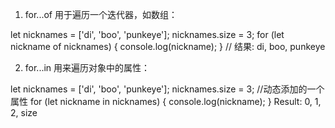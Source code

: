 1. for...of 用于遍历一个迭代器，如数组：

  let nicknames = ['di', 'boo', 'punkeye'];
  nicknames.size = 3;
  for (let nickname of nicknames) {
    console.log(nickname);
  }
  // 结果: di, boo, punkeye



2. for...in 用来遍历对象中的属性：

  let nicknames = ['di', 'boo', 'punkeye'];
  nicknames.size = 3; //动态添加的一个属性
  for (let nickname in nicknames) {
    console.log(nickname);
  }
  Result: 0, 1, 2, size